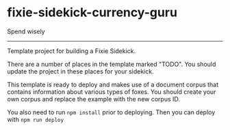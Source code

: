 # fixie-sidekick-currency-guru

Spend wisely

---

Template project for building a Fixie Sidekick.

There are a number of places in the template marked "TODO". You should update the project in these places for your sidekick.

This template is ready to deploy and makes use of a document corpus that contains information about various types of foxes. You should create your own corpus and replace the example with the new corpus ID.

You also need to run ```npm install``` prior to deploying. Then you can deploy with ```npm run deploy```
